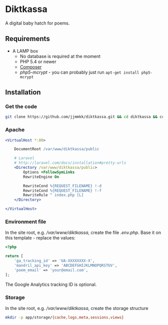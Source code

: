# Diktkassa

A digital baby hatch for poems.

## Requirements

* A LAMP box
    * No database is required at the moment
    * PHP 5.4 or newer
    * [Composer](https://getcomposer.org)
    * _php5-mcrypt_ - you can probably just run `apt-get install php5-mcrypt`

## Installation

### Get the code

```bash
git clone https://github.com/jjmmkk/diktkassa.git && cd diktkassa && composer install
```

### Apache

```apache
<VirtualHost *:80>

	DocumentRoot /var/www/diktkassa/public

	# Laravel
	# http://laravel.com/docs/installation#pretty-urls
	<Directory /var/www/diktkassa/public>
		Options +FollowSymLinks
		RewriteEngine On

		RewriteCond %{REQUEST_FILENAME} !-d
		RewriteCond %{REQUEST_FILENAME} !-f
		RewriteRule ^ index.php [L]
	</Directory>

</VirtualHost>
```

### Environment file

In the site root, e.g. _/var/www/diktkassa_, create the file _.env.php_. Base it on this template - replace the values:

```php
<?php

return [
	'ga_tracking_id' => 'UA-XXXXXXXX-X',
	'mandril_api_key' => 'ABCDEFGHIJKLMNOPQRSTUV',
	'poem_email' => 'your@email.com',
];
```

The Google Analytics tracking ID is optional.


### Storage

In the site root, e.g. _/var/www/diktkassa_, create the storage structure

```bash
mkdir -p app/storage/{cache,logs,meta,sessions,views}
```
